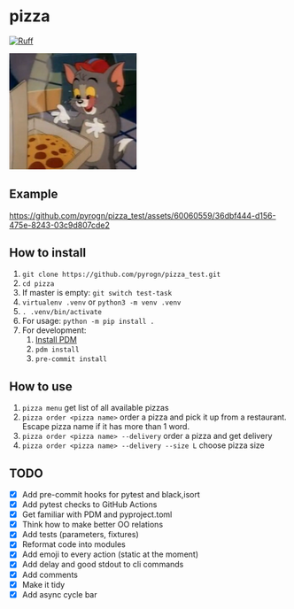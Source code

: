# pizza

[![Ruff](https://img.shields.io/endpoint?url=https://raw.githubusercontent.com/astral-sh/ruff/main/assets/badge/v2.json)](https://github.com/astral-sh/ruff)

<img src="./pictures/tom.png" width="230"/>

## Example

https://github.com/pyrogn/pizza_test/assets/60060559/36dbf444-d156-475e-8243-03c9d807cde2


## How to install
1. `git clone https://github.com/pyrogn/pizza_test.git`
2. `cd pizza`
3. If master is empty: `git switch test-task`
4. `virtualenv .venv` or `python3 -m venv .venv`
5. `. .venv/bin/activate`
6. For usage: `python -m pip install .`
7. For development:
   1. [Install PDM](https://pdm.fming.dev/latest/#recommended-installation-method)
   2. `pdm install`
   3. `pre-commit install`

## How to use

1. `pizza menu` get list of all available pizzas
2. `pizza order <pizza name>` order a pizza and pick it up from a restaurant. Escape pizza name if it has more than 1 word.
3. `pizza order <pizza name> --delivery` order a pizza and get delivery
4. `pizza order <pizza name> --delivery --size L` choose pizza size

## TODO
* [x] Add pre-commit hooks for pytest and black,isort
* [x] Add pytest checks to GitHub Actions
* [x] Get familiar with PDM and pyproject.toml
* [x] Think how to make better OO relations
* [x] Add tests (parameters, fixtures)
* [x] Reformat code into modules
* [x] Add emoji to every action (static at the moment)
* [x] Add delay and good stdout to cli commands
* [x] Add comments
* [x] Make it tidy
* [x] Add async cycle bar
